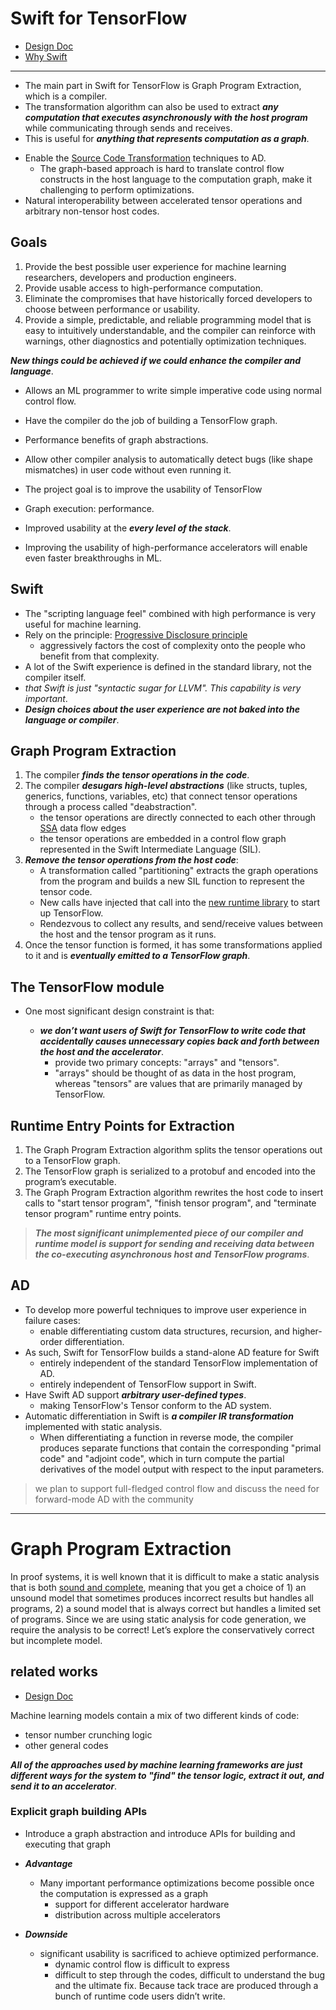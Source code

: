 # Swift for TensorFlow

* [Design Doc](https://github.com/tensorflow/swift/blob/master/docs/WhySwiftForTensorFlow.md)
* [Why Swift](https://github.com/tensorflow/swift/blob/master/docs/WhySwiftForTensorFlow.md)

---

* The main part in Swift for TensorFlow is Graph Program Extraction, which is a compiler.
* The transformation algorithm can also be used to extract _**any computation that executes asynchronously with the host program**_ while communicating through sends and receives.
* This is useful for _**anything that represents computation as a graph**_.

- Enable the [Source Code Transformation](https://en.wikipedia.org/wiki/Automatic_differentiation#Source_code_transformation_(SCT)) techniques to AD.
  - The graph-based approach is hard to translate control flow constructs in the host language to the computation graph, make it challenging to perform optimizations.
- Natural interoperability between accelerated tensor operations and arbitrary non-tensor host codes.

## Goals

1. Provide the best possible user experience for machine learning researchers, developers and production engineers.
1. Provide usable access to high-performance computation.
1. Eliminate the compromises that have historically forced developers to choose between performance or usability.
1. Provide a simple, predictable, and reliable programming model that is easy to intuitively understandable, and the compiler can reinforce with warnings, other diagnostics and potentially optimization techniques.

_**New things could be achieved if we could enhance the compiler and language**_.

* Allows an ML programmer to write simple imperative code using normal control flow.
* Have the compiler do the job of building a TensorFlow graph.
* Performance benefits of graph abstractions.
* Allow other compiler analysis to automatically detect bugs (like shape mismatches) in user code without even running it.

* The project goal is to improve the usability of TensorFlow
* Graph execution: performance.
* Improved usability at the _**every level of the stack**_.
* Improving the usability of high-performance accelerators will enable even faster breakthroughs in ML.

## Swift

* The "scripting language feel" combined with high performance is very useful for machine learning.
* Rely on the principle: [Progressive Disclosure principle](https://www.nngroup.com/articles/progressive-disclosure/)
  * aggressively factors the cost of complexity onto the people who benefit from that complexity.
* A lot of the Swift experience is defined in the standard library, not the compiler itself.
* _that Swift is just "syntactic sugar for LLVM". This capability is very important_.
* _**Design choices about the user experience are not baked into the language or compiler**_.

## Graph Program Extraction

1. The compiler _**finds the tensor operations in the code**_.
1. The compiler _**desugars high-level abstractions**_ (like structs, tuples, generics, functions, variables, etc) that connect tensor operations through a process called "deabstraction".
    * the tensor operations are directly connected to each other through [SSA](https://en.wikipedia.org/wiki/Static_single_assignment_form) data flow edges
    * the tensor operations are embedded in a control flow graph represented in the Swift Intermediate Language (SIL).
1. _**Remove the tensor operations from the host code**_:
    * A transformation called "partitioning" extracts the graph operations from the program and builds a new SIL function to represent the tensor code.
    * New calls have injected that call into the [new runtime library](https://github.com/tensorflow/swift/blob/master/docs/DesignOverview.md#runtime-entry-points-for-extraction) to start up TensorFlow.
    * Rendezvous to collect any results, and send/receive values between the host and the tensor program as it runs.
1. Once the tensor function is formed, it has some transformations applied to it and is _**eventually emitted to a TensorFlow graph**_.

## The TensorFlow module

* One most significant design constraint is that:

  * _**we don’t want users of Swift for TensorFlow to write code that accidentally causes unnecessary copies back and forth between the host and the accelerator**_.
    * provide two primary concepts: "arrays" and "tensors".
    * "arrays" should be thought of as data in the host program, whereas "tensors" are values that are primarily managed by TensorFlow.

## Runtime Entry Points for Extraction

1. The Graph Program Extraction algorithm splits the tensor operations out to a TensorFlow graph.
1. The TensorFlow graph is serialized to a protobuf and encoded into the program’s executable.
1. The Graph Program Extraction algorithm rewrites the host code to insert calls to "start tensor program", "finish tensor program", and "terminate tensor program" runtime entry points.

>_**The most significant unimplemented piece of our compiler and runtime model is support for sending and receiving data between the co-executing asynchronous host and TensorFlow programs**_.

## AD

* To develop more powerful techniques to improve user experience in failure cases:
  * enable differentiating custom data structures, recursion, and higher-order differentiation.
* As such, Swift for TensorFlow builds a stand-alone AD feature for Swift
  * entirely independent of the standard TensorFlow implementation of AD.
  * entirely independent of TensorFlow support in Swift.
* Have Swift AD support _**arbitrary user-defined types**_.
  * making TensorFlow's Tensor conform to the AD system.
* Automatic differentiation in Swift is _**a compiler IR transformation**_ implemented with static analysis.
  * When differentiating a function in reverse mode, the compiler produces separate functions that contain the corresponding "primal code" and "adjoint code", which in turn compute the partial derivatives of the model output with respect to the input parameters.

> we plan to support full-fledged control flow and discuss the need for forward-mode AD with the community

---

# Graph Program Extraction

In proof systems, it is well known that it is difficult to make a static analysis that is both [sound and complete](https://en.wikipedia.org/wiki/G%C3%B6del%27s_incompleteness_theorems), meaning that you get a choice of 1) an unsound model that sometimes produces incorrect results but handles all programs, 2) a sound model that is always correct but handles a limited set of programs. Since we are using static analysis for code generation, we require the analysis to be correct! Let’s explore the conservatively correct but incomplete model.

## related works

* [Design Doc](https://github.com/tensorflow/swift/blob/master/docs/GraphProgramExtraction.md)

Machine learning models contain a mix of two different kinds of code:

* tensor number crunching logic
* other general codes

_**All of the approaches used by machine learning frameworks are just different ways for the system to "find" the tensor logic, extract it out, and send it to an accelerator**_.

### Explicit graph building APIs

* Introduce a graph abstraction and introduce APIs for building and executing that graph

* _**Advantage**_
  * Many important performance optimizations become possible once the computation is expressed as a graph
    * support for different accelerator hardware
    * distribution across multiple accelerators

* _**Downside**_
  * significant usability is sacrificed to achieve optimized performance.
      * dynamic control flow is difficult to express
      * difficult to step through the codes, difficult to understand the bug and the ultimate fix. Because tack trace are produced through a bunch of runtime code users didn’t write.
